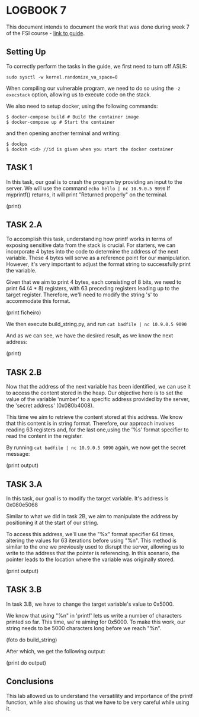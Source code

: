 # LOGBOOK 7

This document intends to document the work that was done during week 7 of the FSI course - [link to guide](https://seedsecuritylabs.org/Labs_20.04/Files/Format_String/Format_String.pdf).

## Setting Up

To correctly perform the tasks in the guide, we first need to turn off ASLR:

```
sudo sysctl -w kernel.randomize_va_space=0
```

When compiling our vulnerable program, we need to do so using the ```-z execstack``` option, allowing us to execute code on the stack.

We also need to setup docker, using the following commands:

```
$ docker-compose build # Build the container image
$ docker-compose up # Start the container
```

and then opening another terminal and writing:
```
$ dockps
$ docksh <id> //id is given when you start the docker container
```

## TASK 1

In this task, our goal is to crash the program by providing an input to the server.
We will use the command ```echo hello | nc 10.9.0.5 9090```
If myprintf() returns, it will print "Returned properly" on the terminal.

(print)

## TASK 2.A

To accomplish this task, understanding how printf works in terms of exposing sensitive data from the stack is crucial. For starters, we can incorporate 4 bytes into the code to determine the address of the next variable. These 4 bytes will serve as a reference point for our manipulation. However, it's very important to adjust the format string to successfully print the variable.

Given that we aim to print 4 bytes, each consisting of 8 bits, we need to print 64 (4 * 8) registers, with 63 preceding registers leading up to the target register. Therefore, we'll need to modify the string 's' to accommodate this format.

(print ficheiro)

We then execute build_string.py, and run ```cat badfile | nc 10.9.0.5 9090```

And as we can see, we have the desired result, as we know the next address:

(print)

## TASK 2.B

Now that the address of the next variable has been identified, we can use it to access the content stored in the heap. Our objective here is to set the value of the variable 'number' to a specific address provided by the server, the 'secret address' (0x080b4008).

This time we aim to retrieve the content stored at this address. We know that this content is in string format. Therefore, our approach involves reading 63 registers and, for the last one,using the '%s' format specifier to read the content in the register.

By running ```cat badfile | nc 10.9.0.5 9090``` again, we now get the secret message:

(print output)


## TASK 3.A

In this task, our goal is to modify the target variable. It's address is 0x080e5068

Similar to what we did in task 2B, we aim to manipulate the address by positioning it at the start of our string.

To access this address, we'll use the "%x" format specifier 64 times, altering the values for 63 iterations before using "%n". This method is similar to the one we previously used to disrupt the server, allowing us to write to the address that the pointer is referencing. In this scenario, the pointer leads to the location where the variable was originally stored.

(print output)

## TASK 3.B

In task 3.B, we have to change the target variable's value to 0x5000.

We know that using "%n" in 'printf' lets us write a number of characters printed so far. This time, we're aiming for 0x5000. To make this work, our string needs to be 5000 characters long before we reach "%n".

(foto do build_string)

After which, we get the following output:

(print do output)

## Conclusions

This lab allowed us to understand the versatility and importance of the printf function, while also showing us that we have to be very careful while using it.
